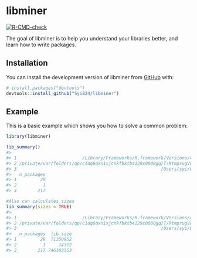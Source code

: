 
<!-- README.md is generated from README.Rmd. Please edit that file -->

# libminer

<!-- badges: start -->

[![R-CMD-check](https://github.com/Syi824/libminer/actions/workflows/R-CMD-check.yaml/badge.svg)](https://github.com/Syi824/libminer/actions/workflows/R-CMD-check.yaml)
<!-- badges: end -->

The goal of libminer is to help you understand your libraries better,
and learn how to write packages.

## Installation

You can install the development version of libminer from
[GitHub](https://github.com/) with:

``` r
# install.packages("devtools")
devtools::install_github("Syi824/libminer")
```

## Example

This is a basic example which shows you how to solve a common problem:

``` r
library(libminer)

lib_summary()
#>                                                                                        Library
#> 1                         /Library/Frameworks/R.framework/Versions/4.3-arm64/Resources/library
#> 2 /private/var/folders/qp/c1dq6qxn1sjcnkfbktb4129c0000gq/T/RtmprugVer/temp_libpath21dc5810354e
#> 3                                                       /Users/syi/Library/R/arm64/4.3/library
#>   n_packages
#> 1         29
#> 2          1
#> 3        217

#Also can calculates sizes
lib_summary(sizes = TRUE)
#>                                                                                        Library
#> 1                         /Library/Frameworks/R.framework/Versions/4.3-arm64/Resources/library
#> 2 /private/var/folders/qp/c1dq6qxn1sjcnkfbktb4129c0000gq/T/RtmprugVer/temp_libpath21dc5810354e
#> 3                                                       /Users/syi/Library/R/arm64/4.3/library
#>   n_packages  lib_size
#> 1         29  71350952
#> 2          1     14312
#> 3        217 746303353
```
